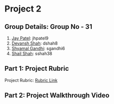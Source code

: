 # Project 2

## Group Details: Group No - 31
1) [Jay Patel](https://github.com/jaypatel31): jhpatel9
2) [Devansh Shah](https://github.com/drs1951): dshah8
3) [Shyamal Gandhi](https://github.com/shyamal31): sgandhi6
4) [Shail Shah](https://github.com/shail611): sshah38

## Part 1: Project Rubric
Project Rubric: [Rubric Link](https://github.com/jaypatel31/CSC510_Group31/blob/main/proj2/Project2_Rubric.csv)

## Part 2: Project Walkthrough Video
